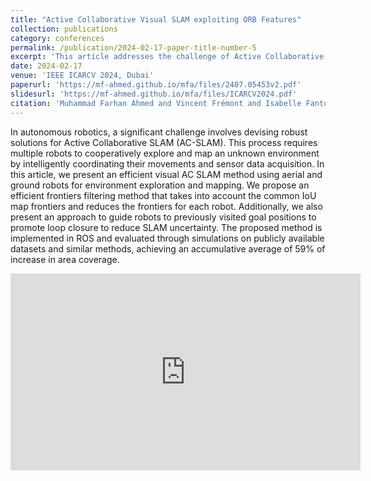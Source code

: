 ```yaml
---
title: "Active Collaborative Visual SLAM exploiting ORB Features"
collection: publications
category: conferences
permalink: /publication/2024-02-17-paper-title-number-5
excerpt: 'This article addresses the challenge of Active Collaborative SLAM (AC-SLAM) in autonomous robotics, where multiple robots cooperatively explore and map unknown environments. It introduces an efficient visual AC-SLAM method using aerial and ground robots. The approach features a novel frontier filtering technique based on IoU map frontiers to optimize exploration and a strategy for guiding robots to revisited goal positions, enhancing loop closure and reducing SLAM uncertainty. Implemented in ROS, the method is validated through simulations on public datasets, achieving an average 59% improvement in area coverage compared to similar approaches.'
date: 2024-02-17
venue: 'IEEE ICARCV 2024, Dubai'
paperurl: 'https://mf-ahmed.github.io/mfa/files/2407.05453v2.pdf'
slidesurl: 'https://mf-ahmed.github.io/mfa/files/ICARCV2024.pdf'
citation: 'Muhammad Farhan Ahmed and Vincent Frémont and Isabelle Fantoni (2024). &quot;Active Collaborative Visual SLAM exploiting ORB Features.&quot; <i>ICARCV2024</i>. 1(3).'
---
```


In autonomous robotics, a significant challenge involves devising robust solutions for Active Collaborative
 SLAM (AC-SLAM). This process requires multiple robots to cooperatively explore and map an unknown environment by
 intelligently coordinating their movements and sensor data acquisition. In this article, we present an efficient visual AC
SLAM method using aerial and ground robots for environment exploration and mapping. We propose an efficient frontiers filtering method that takes into account the common IoU map frontiers and reduces the frontiers for each robot. Additionally,
 we also present an approach to guide robots to previously visited goal positions to promote loop closure to reduce SLAM
 uncertainty. The proposed method is implemented in ROS and evaluated through simulations on publicly available datasets
 and similar methods, achieving an accumulative average of 59% of increase in area coverage.

<iframe width="560" height="315" 
    src="https://www.youtube.com/embed/6j3VBdnVcO8?autoplay=1" 
    title="YouTube video player" 
    frameborder="0" 
    allow="accelerometer; autoplay; clipboard-write; encrypted-media; gyroscope; picture-in-picture" 
    allowfullscreen>
</iframe>